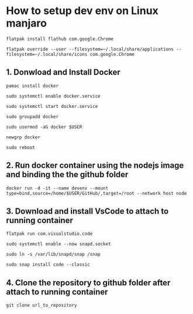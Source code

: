 # How to setup dev env on Linux manjaro

```
flatpak install flathub com.google.Chrome
```
```
flatpak override --user --filesystem=~/.local/share/applications --filesystem=~/.local/share/icons com.google.Chrome
```

## 1. Donwload and Install Docker
```
pamac install docker
```
```
sudo systemctl enable docker.service
```
```
sudo systemctl start docker.service
```
```
sudo groupadd docker
```
```
sudo usermod -aG docker $USER
```
```
newgrp docker
```
```
sudo reboot
```
## 2. Run docker container using the nodejs image and binding the the github folder
```
docker run -d -it --name devenv --mount type=bind,source=/home/$USER/GitHub/,target=/root --network host node
```
## 3. Download and install VsCode to attach to running container
```
flatpak run com.visualstudio.code
```
```
sudo systemctl enable --now snapd.socket
```
```
sudo ln -s /var/lib/snapd/snap /snap
```
```
sudo snap install code --classic
```
## 4. Clone the repository to github folder after attach to running container
```
git clone url_to_repository
```
